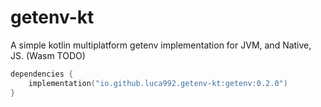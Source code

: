 # getenv-kt
A simple kotlin multiplatform getenv implementation for JVM, and Native, JS. (Wasm TODO)

```kotlin
dependencies {
    implementation("io.github.luca992.getenv-kt:getenv:0.2.0")
}
```
